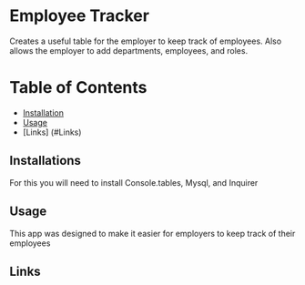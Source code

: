 # Employee Tracker
Creates a useful table for the employer to keep track of employees. Also allows the employer to add departments, employees, and roles. 

# Table of Contents
 * [Installation](#Installation)
 * [Usage](#Usage)
 * [Links] (#Links)

 ## Installations
 For this you will need to install Console.tables, Mysql, and Inquirer

 ## Usage
 This app was designed to make it easier for employers to keep track of their employees

 ## Links

 
